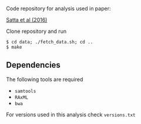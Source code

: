 
Code repository for analysis used in paper:

[Satta et al (2016)](https://www.ncbi.nlm.nih.gov/pmc/articles/PMC4988016/)

Clone repository and run

```
$ cd data; ./fetch_data.sh; cd ..
$ make
````

## Dependencies

The following tools are required

* `samtools`
* `RAxML`
* `bwa`

For versions used in this analysis check `versions.txt`
